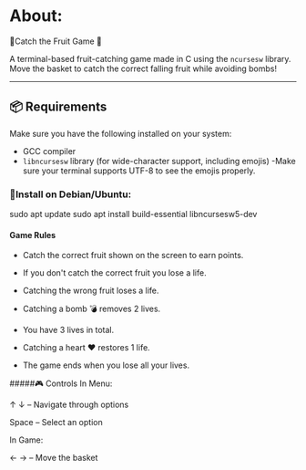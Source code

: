 # About:
🍓Catch the Fruit Game 🧺

A terminal-based fruit-catching game made in C using the `ncursesw` library. Move the basket to catch the correct falling fruit while avoiding bombs!

---

## 📦 Requirements

Make sure you have the following installed on your system:

- GCC compiler
- `libncursesw` library (for wide-character support, including emojis)
-Make sure your terminal supports UTF-8 to see the emojis properly.

### 🚀Install on Debian/Ubuntu:

sudo apt update
sudo apt install build-essential libncursesw5-dev

#### Game Rules
- Catch the correct fruit shown on the screen to earn points.

- If you don't catch the correct fruit you lose a life.

- Catching the wrong fruit loses a life.

- Catching a bomb 💣 removes 2 lives.

- You have 3 lives in total.

- Catching a heart ❤️ restores 1 life.

- The game ends when you lose all your lives.

#####🎮 Controls
  In Menu:
  
  ↑ ↓ – Navigate through options
  
  Space – Select an option
  
  In Game:
  
  ←  → – Move the basket
